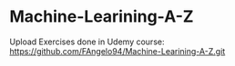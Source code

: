 # Machine-Learining-A-Z
Upload Exercises done in Udemy course: https://github.com/FAngelo94/Machine-Learining-A-Z.git

